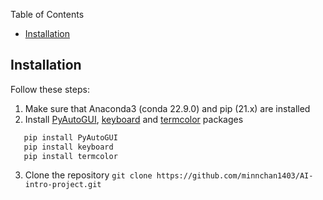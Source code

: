 Table of Contents
- [Installation](#installation)


## Installation
Follow these steps:
1. Make sure that Anaconda3 (conda 22.9.0) and pip (21.x) are installed 
2. Install [PyAutoGUI](https://pypi.org/project/PyAutoGUI/), [keyboard](https://pypi.org/project/keyboard/) and [termcolor](https://pypi.org/project/termcolor/) packages 
```sh
   pip install PyAutoGUI
   pip install keyboard
   pip install termcolor
```
3. Clone the repository `git clone https://github.com/minnchan1403/AI-intro-project.git`